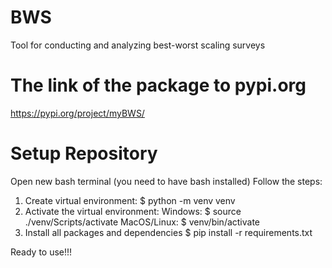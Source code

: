 # BWS
Tool for conducting and analyzing best-worst scaling surveys
# The link of the package to pypi.org
https://pypi.org/project/myBWS/

# Setup Repository

Open new bash terminal (you need to have bash installed)
Follow the steps:
1. Create virtual environment:
$ python -m venv venv
2. Activate the virtual environment:
Windows: $ source ./venv/Scripts/activate
MacOS/Linux: $ venv/bin/activate
3. Install all packages and dependencies
$ pip install -r requirements.txt

Ready to use!!!

